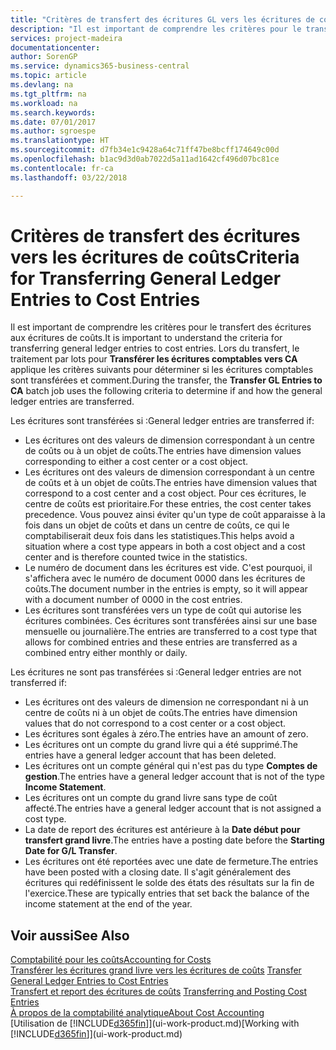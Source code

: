 ```yaml
---
title: "Critères de transfert des écritures GL vers les écritures de coûts | Microsoft Docs"
description: "Il est important de comprendre les critères pour le transfert des écritures aux écritures de coûts. Lors du transfert, le traitement par lots pour **Transférer les écritures comptables vers CA** applique les critères suivants pour déterminer si les écritures comptables sont transférées et comment."
services: project-madeira
documentationcenter: 
author: SorenGP
ms.service: dynamics365-business-central
ms.topic: article
ms.devlang: na
ms.tgt_pltfrm: na
ms.workload: na
ms.search.keywords: 
ms.date: 07/01/2017
ms.author: sgroespe
ms.translationtype: HT
ms.sourcegitcommit: d7fb34e1c9428a64c71ff47be8bcff174649c00d
ms.openlocfilehash: b1ac9d3d0ab7022d5a11ad1642cf496d07bc81ce
ms.contentlocale: fr-ca
ms.lasthandoff: 03/22/2018

---
```

# <a name="criteria-for-transferring-general-ledger-entries-to-cost-entries"></a><span data-ttu-id="f8212-104">Critères de transfert des écritures vers les écritures de coûts</span><span class="sxs-lookup"><span data-stu-id="f8212-104">Criteria for Transferring General Ledger Entries to Cost Entries</span></span>
<span data-ttu-id="f8212-105">Il est important de comprendre les critères pour le transfert des écritures aux écritures de coûts.</span><span class="sxs-lookup"><span data-stu-id="f8212-105">It is important to understand the criteria for transferring general ledger entries to cost entries.</span></span> <span data-ttu-id="f8212-106">Lors du transfert, le traitement par lots pour **Transférer les écritures comptables vers CA** applique les critères suivants pour déterminer si les écritures comptables sont transférées et comment.</span><span class="sxs-lookup"><span data-stu-id="f8212-106">During the transfer, the **Transfer GL Entries to CA** batch job uses the following criteria to determine if and how the general ledger entries are transferred.</span></span>  

<span data-ttu-id="f8212-107">Les écritures sont transférées si :</span><span class="sxs-lookup"><span data-stu-id="f8212-107">General ledger entries are transferred if:</span></span>  

-   <span data-ttu-id="f8212-108">Les écritures ont des valeurs de dimension correspondant à un centre de coûts ou à un objet de coûts.</span><span class="sxs-lookup"><span data-stu-id="f8212-108">The entries have dimension values corresponding to either a cost center or a cost object.</span></span>  
-   <span data-ttu-id="f8212-109">Les écritures ont des valeurs de dimension correspondant à un centre de coûts et à un objet de coûts.</span><span class="sxs-lookup"><span data-stu-id="f8212-109">The entries have dimension values that correspond to a cost center and a cost object.</span></span> <span data-ttu-id="f8212-110">Pour ces écritures, le centre de coûts est prioritaire.</span><span class="sxs-lookup"><span data-stu-id="f8212-110">For these entries, the cost center takes precedence.</span></span> <span data-ttu-id="f8212-111">Vous pouvez ainsi éviter qu'un type de coût apparaisse à la fois dans un objet de coûts et dans un centre de coûts, ce qui le comptabiliserait deux fois dans les statistiques.</span><span class="sxs-lookup"><span data-stu-id="f8212-111">This helps avoid a situation where a cost type appears in both a cost object and a cost center and is therefore counted twice in the statistics.</span></span>  
-   <span data-ttu-id="f8212-112">Le numéro de document dans les écritures est vide. C'est pourquoi, il s'affichera avec le numéro de document 0000 dans les écritures de coûts.</span><span class="sxs-lookup"><span data-stu-id="f8212-112">The document number in the entries is empty, so it will appear with a document number of 0000 in the cost entries.</span></span>  
-   <span data-ttu-id="f8212-113">Les écritures sont transférées vers un type de coût qui autorise les écritures combinées. Ces écritures sont transférées ainsi sur une base mensuelle ou journalière.</span><span class="sxs-lookup"><span data-stu-id="f8212-113">The entries are transferred to a cost type that allows for combined entries and these entries are transferred as a combined entry either monthly or daily.</span></span>  

<span data-ttu-id="f8212-114">Les écritures ne sont pas transférées si :</span><span class="sxs-lookup"><span data-stu-id="f8212-114">General ledger entries are not transferred if:</span></span>  

-   <span data-ttu-id="f8212-115">Les écritures ont des valeurs de dimension ne correspondant ni à un centre de coûts ni à un objet de coûts.</span><span class="sxs-lookup"><span data-stu-id="f8212-115">The entries have dimension values that do not correspond to a cost center or a cost object.</span></span>  
-   <span data-ttu-id="f8212-116">Les écritures sont égales à zéro.</span><span class="sxs-lookup"><span data-stu-id="f8212-116">The entries have an amount of zero.</span></span>  
-   <span data-ttu-id="f8212-117">Les écritures ont un compte du grand livre qui a été supprimé.</span><span class="sxs-lookup"><span data-stu-id="f8212-117">The entries have a general ledger account that has been deleted.</span></span>  
-   <span data-ttu-id="f8212-118">Les écritures ont un compte général qui n'est pas du type **Comptes de gestion**.</span><span class="sxs-lookup"><span data-stu-id="f8212-118">The entries have a general ledger account that is not of the type **Income Statement**.</span></span>  
-   <span data-ttu-id="f8212-119">Les écritures ont un compte du grand livre sans type de coût affecté.</span><span class="sxs-lookup"><span data-stu-id="f8212-119">The entries have a general ledger account that is not assigned a cost type.</span></span>  
-   <span data-ttu-id="f8212-120">La date de report des écritures est antérieure à la **Date début pour transfert grand livre**.</span><span class="sxs-lookup"><span data-stu-id="f8212-120">The entries have a posting date before the **Starting Date for G/L Transfer**.</span></span>  
-   <span data-ttu-id="f8212-121">Les écritures ont été reportées avec une date de fermeture.</span><span class="sxs-lookup"><span data-stu-id="f8212-121">The entries have been posted with a closing date.</span></span> <span data-ttu-id="f8212-122">Il s'agit généralement des écritures qui redéfinissent le solde des états des résultats sur la fin de l'exercice.</span><span class="sxs-lookup"><span data-stu-id="f8212-122">These are typically entries that set back the balance of the income statement at the end of the year.</span></span>  

## <a name="see-also"></a><span data-ttu-id="f8212-123">Voir aussi</span><span class="sxs-lookup"><span data-stu-id="f8212-123">See Also</span></span>  
[<span data-ttu-id="f8212-124">Comptabilité pour les coûts</span><span class="sxs-lookup"><span data-stu-id="f8212-124">Accounting for Costs</span></span>](finance-manage-cost-accounting.md)  
 <span data-ttu-id="f8212-125">[Transférer les écritures grand livre vers les écritures de coûts](finance-how-to-transfer-general-ledger-entries-to-cost-entries.md) </span><span class="sxs-lookup"><span data-stu-id="f8212-125">[Transfer General Ledger Entries to Cost Entries](finance-how-to-transfer-general-ledger-entries-to-cost-entries.md) </span></span>  
 <span data-ttu-id="f8212-126">[Transfert et report des écritures de coûts](finance-transfer-and-post-cost-entries.md) </span><span class="sxs-lookup"><span data-stu-id="f8212-126">[Transferring and Posting Cost Entries](finance-transfer-and-post-cost-entries.md) </span></span>  
 [<span data-ttu-id="f8212-127">À propos de la comptabilité analytique</span><span class="sxs-lookup"><span data-stu-id="f8212-127">About Cost Accounting</span></span>](finance-about-cost-accounting.md)  
 <span data-ttu-id="f8212-128">[Utilisation de [!INCLUDE[d365fin](includes/d365fin_md.md)]](ui-work-product.md)</span><span class="sxs-lookup"><span data-stu-id="f8212-128">[Working with [!INCLUDE[d365fin](includes/d365fin_md.md)]](ui-work-product.md)</span></span>


